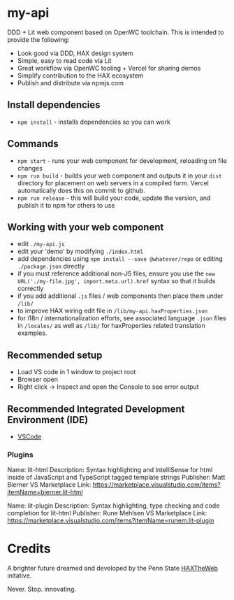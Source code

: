 # my-api
DDD + Lit web component based on OpenWC toolchain. This is intended to provide the following:
- Look good via DDD, HAX design system
- Simple, easy to read code via Lit
- Great workflow via OpenWC tooling + Vercel for sharing demos
- Simplify contribution to the HAX ecosystem
- Publish and distribute via npmjs.com

## Install dependencies
- `npm install` - installs dependencies so you can work

## Commands
- `npm start` - runs your web component for development, reloading on file changes
- `npm run build` - builds your web component and outputs it in your `dist` directory for placement on web servers in a compiled form. Vercel automatically does this on commit to github.
- `npm run release` - this will build your code, update the version, and publish it to npm for others to use

## Working with your web component
- edit `./my-api.js`
- edit your 'demo' by modifying `./index.html`
- add dependencies using `npm install --save @whatever/repo` or editing `./package.json` directly
- if you must reference additional non-JS files, ensure you use the `new URL('./my-file.jpg', import.meta.url).href` syntax so that it builds correctly
- if you add additional `.js` files / web components then place them under `/lib/`
- to improve HAX wiring edit file in `/lib/my-api.haxProperties.json`
- for i18n / internationalization efforts, see associated language `.json` files in `/locales/` as well as `/lib/` for haxProperties related translation examples.

## Recommended setup
- Load VS code in 1 window to project root
- Browser open
- Right click -> Inspect and open the Console to see error output

## Recommended Integrated Development Environment (IDE)
- [VSCode](https://code.visualstudio.com/Download)

### Plugins

Name: lit-html
Description: Syntax highlighting and IntelliSense for html inside of JavaScript and TypeScript tagged template strings
Publisher: Matt Bierner
VS Marketplace Link: https://marketplace.visualstudio.com/items?itemName=bierner.lit-html

Name: lit-plugin
Description: Syntax highlighting, type checking and code completion for lit-html
Publisher: Rune Mehlsen
VS Marketplace Link: https://marketplace.visualstudio.com/items?itemName=runem.lit-plugin

# Credits
A brighter future dreamed and developed by the Penn State [HAXTheWeb](https://hax.psu.edu/) initative.

Never. Stop. innovating.